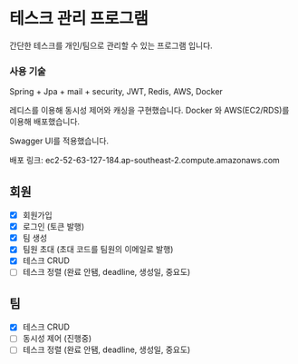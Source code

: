 # 테스크 관리 프로그램
간단한 테스크를 개인/팀으로 관리할 수 있는 프로그램 입니다.

### 사용 기술
Spring + Jpa + mail + security, JWT, Redis, AWS, Docker

레디스를 이용해 동시성 제어와 캐싱을 구현했습니다.
Docker 와 AWS(EC2/RDS)를 이용해 배포했습니다.

Swagger UI를 적용했습니다.

배포 링크: ec2-52-63-127-184.ap-southeast-2.compute.amazonaws.com


## 회원
- [x] 회원가입
- [x] 로그인 (토큰 발행)
- [x] 팀 생성
- [x] 팀원 초대 (초대 코드를 팀원의 이메일로 발행)
- [x] 테스크 CRUD
- [ ] 테스크 정렬 (완료 안됌, deadline, 생성일, 중요도)

## 팀
- [x] 테스크 CRUD
- [ ] 동시성 제어 (진행중)
- [ ] 테스크 정렬 (완료 안됌, deadline, 생성일, 중요도)
